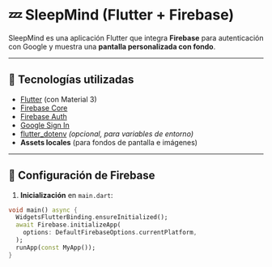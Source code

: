 # 💤 SleepMind (Flutter + Firebase)

SleepMind es una aplicación Flutter que integra **Firebase** para autenticación con Google y muestra una **pantalla personalizada con fondo**.  

---

## 🚀 Tecnologías utilizadas
- [Flutter](https://flutter.dev/) (con Material 3)
- [Firebase Core](https://pub.dev/packages/firebase_core)
- [Firebase Auth](https://pub.dev/packages/firebase_auth)
- [Google Sign In](https://pub.dev/packages/google_sign_in)
- [flutter_dotenv](https://pub.dev/packages/flutter_dotenv) *(opcional, para variables de entorno)*
- **Assets locales** (para fondos de pantalla e imágenes)

---

## 🔑 Configuración de Firebase
1. **Inicialización** en `main.dart`:

```dart
void main() async {
  WidgetsFlutterBinding.ensureInitialized();
  await Firebase.initializeApp(
    options: DefaultFirebaseOptions.currentPlatform,
  );
  runApp(const MyApp());
}